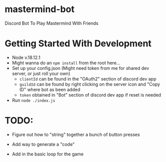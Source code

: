 # mastermind-bot
Discord Bot To Play Mastermind With Friends


# Getting Started With Development

- Node v.18.12.1 
- Might wanna do an `npm install` from the root here...
- Set up your config.json (Might need token from me for shared dev server, or just roll your own)
    - `clientId` can be found in the "OAuth2" section of discord dev app
    - `guildId` can be found by right clicking on the server icon and "Copy ID" where bot as been added
    - `token` obtained in "Bot" section of discord dev app if reset is needed
- Run `node ./index.js`


# TODO: 

- Figure out how to "string" together a bunch of button presses

- Add way to generate a "code"

- Add in the basic loop for the game 